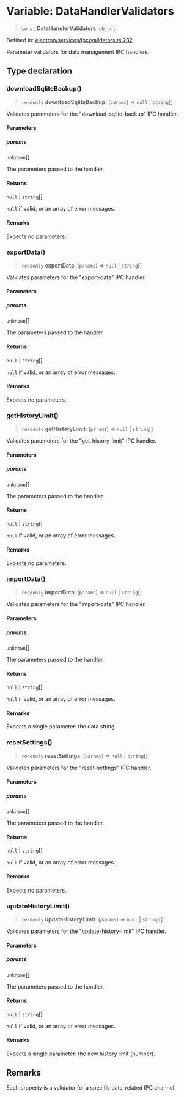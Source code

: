 # Variable: DataHandlerValidators

> `const` **DataHandlerValidators**: `object`

Defined in: [electron/services/ipc/validators.ts:282](https://github.com/Nick2bad4u/Uptime-Watcher/blob/8a1973382d5fe14c52996ecda381894eb7ecd4a6/electron/services/ipc/validators.ts#L282)

Parameter validators for data management IPC handlers.

## Type declaration

### downloadSqliteBackup()

> `readonly` **downloadSqliteBackup**: (`params`) => `null` \| `string`[]

Validates parameters for the "download-sqlite-backup" IPC handler.

#### Parameters

##### params

`unknown`[]

The parameters passed to the handler.

#### Returns

`null` \| `string`[]

`null` if valid, or an array of error messages.

#### Remarks

Expects no parameters.

### exportData()

> `readonly` **exportData**: (`params`) => `null` \| `string`[]

Validates parameters for the "export-data" IPC handler.

#### Parameters

##### params

`unknown`[]

The parameters passed to the handler.

#### Returns

`null` \| `string`[]

`null` if valid, or an array of error messages.

#### Remarks

Expects no parameters.

### getHistoryLimit()

> `readonly` **getHistoryLimit**: (`params`) => `null` \| `string`[]

Validates parameters for the "get-history-limit" IPC handler.

#### Parameters

##### params

`unknown`[]

The parameters passed to the handler.

#### Returns

`null` \| `string`[]

`null` if valid, or an array of error messages.

#### Remarks

Expects no parameters.

### importData()

> `readonly` **importData**: (`params`) => `null` \| `string`[]

Validates parameters for the "import-data" IPC handler.

#### Parameters

##### params

`unknown`[]

The parameters passed to the handler.

#### Returns

`null` \| `string`[]

`null` if valid, or an array of error messages.

#### Remarks

Expects a single parameter: the data string.

### resetSettings()

> `readonly` **resetSettings**: (`params`) => `null` \| `string`[]

Validates parameters for the "reset-settings" IPC handler.

#### Parameters

##### params

`unknown`[]

The parameters passed to the handler.

#### Returns

`null` \| `string`[]

`null` if valid, or an array of error messages.

#### Remarks

Expects no parameters.

### updateHistoryLimit()

> `readonly` **updateHistoryLimit**: (`params`) => `null` \| `string`[]

Validates parameters for the "update-history-limit" IPC handler.

#### Parameters

##### params

`unknown`[]

The parameters passed to the handler.

#### Returns

`null` \| `string`[]

`null` if valid, or an array of error messages.

#### Remarks

Expects a single parameter: the new history limit (number).

## Remarks

Each property is a validator for a specific data-related IPC channel.
